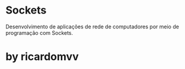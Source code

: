 # Sockets
 Desenvolvimento de aplicações de rede de computadores por meio de programação com Sockets. 
 
 # by ricardomvv


